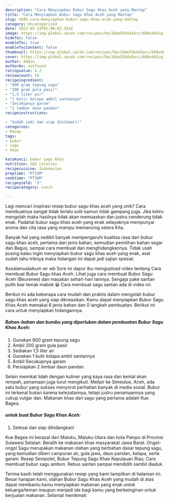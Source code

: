 ```yaml
---
description: "Cara Menyiapkan Bubur Sagu Khas Aceh yang Mantap"
title: "Cara Menyiapkan Bubur Sagu Khas Aceh yang Mantap"
slug: 1695-cara-menyiapkan-bubur-sagu-khas-aceh-yang-mantap
category: Uncategorized
date: 2022-05-14T01:00:03.354Z
image: https://img-global.cpcdn.com/recipes/9ac1bbe55b4a5acc/680x482cq70/bubur-sagu-khas-aceh-foto-resep-utama.jpg
hideToc: false
enableToc: true
enableTocContent: false
thumbnail: https://img-global.cpcdn.com/recipes/9ac1bbe55b4a5acc/680x482cq70/bubur-sagu-khas-aceh-foto-resep-utama.jpg
cover: https://img-global.cpcdn.com/recipes/9ac1bbe55b4a5acc/680x482cq70/bubur-sagu-khas-aceh-foto-resep-utama.jpg
author: Admin
authorAv: notfound
ratingvalue: 4.2
reviewcount: 18
recipeingredient:
- "600 gram tepung sagu"
- "200 gram gula pasir"
- "1,5 liter air"
- "1 butir kelapa ambil santannya"
- "Secukupnya garam"
- "2 lembar daun pandan"
recipeinstructions:

- "Sudah jadi dan siap dinikmati!"
categories:
- Resep
tags:
- bubur
- sagu
- khas

katakunci: bubur sagu khas 
nutrition: 282 calories
recipecuisine: Indonesian
preptime: "PT15M"
cooktime: "PT36M"
recipeyield: "3"
recipecategory: Lunch

---
```





Lagi mencari inspirasi resep bubur sagu khas aceh yang unik? Cara membuatnya sangat tidak terlalu sulit namun tidak gampang juga. Jika keliru mengolah maka hasilnya tidak akan memuaskan dan justru cenderung tidak enak. Padahal bubur sagu khas aceh yang enak selayaknya mempunyai aroma dan cita rasa yang mampu memancing selera Kita.





Banyak hal yang sedikit banyak mempengaruhi kualitas rasa dari bubur sagu khas aceh, pertama dari jenis bahan, kemudian pemilihan bahan segar dan Bagus, sampai cara membuat dan menghidangkannya. Tidak usah pusing kalau ingin menyiapkan bubur sagu khas aceh yang enak,      asal sudah tahu triknya maka hidangan ini dapat jadi sajian spesial.














Assalamualaikum wr wb Sore ini dapur ibu mengupload video tentang Cara membuat Bubur Sagu khas Aceh. Lihat juga cara membuat Bubur Sagu Aceh (Beurenee) dan masakan sehari-hari lainnya. Sengaja pake santan putih biar lemak mabok 😀 Cara membuat sagu santan ada di video ini.






Berikut ini ada beberapa cara mudah dan praktis dalam mengolah bubur sagu khas aceh yang siap dikreasikan. Kamu dapat menyiapkan Bubur Sagu Khas Aceh memakai 6 jenis bahan dan 0 langkah pembuatan. Berikut ini cara untuk menyiapkan hidangannya.

<!--inarticleads1-->

##### Bahan-bahan dan bumbu yang diperlukan dalam pembuatan Bubur Sagu Khas Aceh:

1. Gunakan 600 gram tepung sagu
1. Ambil 200 gram gula pasir
1. Sediakan 1,5 liter air
1. Gunakan 1 butir kelapa ambil santannya
1. Ambil Secukupnya garam
1. Persiapkan 2 lembar daun pandan


Selain memikat lidah dengan kuliner yang kaya rasa dan kental akan rempah, penamaan juga turut mengikuti. Melipir ke Simeulue, Aceh, ada satu bubur yang sukses menyorot perhatian banyak di media sosial. Bubur ini terkenal bukan karena kelezatannya, tetapi justru penamaannya yang cukup vulgar dan. Makanan khas dari sagu yang pertama adalah Kue Bagea. 

<!--inarticleads2-->

#####  untuk buat Bubur Sagu Khas Aceh:


1. Selesai dan siap dihidangkan!

Kue Bagea ini berasal dari Maluku, Maluku Utara dan kota Palopo di Provinsi Sulawesi Selatan. Beralih ke makanan khas masyarakat Jawa Barat. Ongol-ongol Sagu merupakan makanan olahan yang berbahan dasar tepung sagu, yang kemudian diberi campuran air, gula jawa, daun pandan, kelapa, serta garam. Resep Sempolet, Bubur Tepung Sagu Khas Kepulauan Riau; Cara membuat bubur sagu ambon. Rebus santan sampai mendidih sambil diaduk. 

Terima kasih telah menggunakan resep yang kami tampilkan di halaman ini. Besar harapan kami, olahan Bubur Sagu Khas Aceh yang mudah di atas dapat membantu kamu menyiapkan makanan yang enak untuk keluarga/teman maupun menjadi ide bagi kamu yang berkeinginan untuk berjualan makanan. Selamat menikmati
